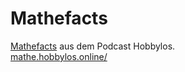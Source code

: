 # Mathefacts
<a href="https://mathe.hobbylos.online/" target="_blank">Mathefacts</a> aus dem Podcast Hobbylos.</br>
<a href="https://mathe.hobbylos.online/" target="_blank">mathe.hobbylos.online/</a>
